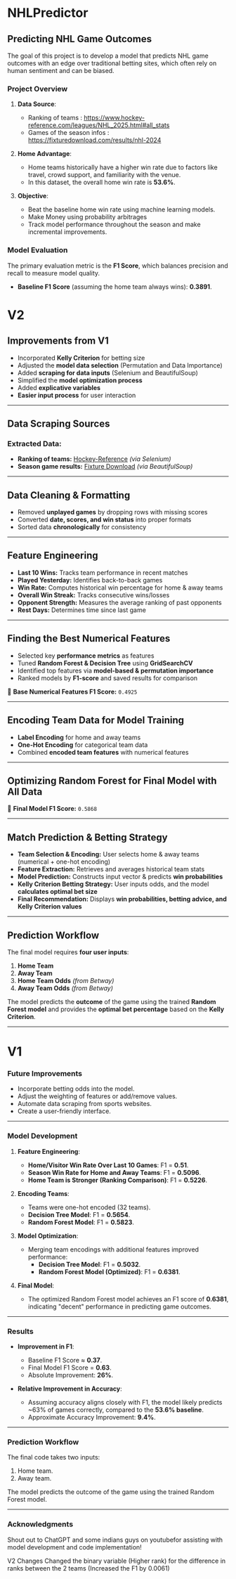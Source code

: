
# **NHLPredictor**
## **Predicting NHL Game Outcomes**

The goal of this project is to develop a model that predicts NHL game outcomes with an edge over traditional betting sites, which often rely on human sentiment and can be biased.
### **Project Overview**
1. **Data Source**:
   - Ranking of teams : https://www.hockey-reference.com/leagues/NHL_2025.html#all_stats
   - Games of the season infos : https://fixturedownload.com/results/nhl-2024

2. **Home Advantage**:
   - Home teams historically have a higher win rate due to factors like travel, crowd support, and familiarity with the venue.
   - In this dataset, the overall home win rate is **53.6%**.

3. **Objective**:
   - Beat the baseline home win rate using machine learning models.
   - Make Money using probability arbitrages
   - Track model performance throughout the season and make incremental improvements.
     
### **Model Evaluation**
The primary evaluation metric is the **F1 Score**, which balances precision and recall to measure model quality.
- **Baseline F1 Score** (assuming the home team always wins): **0.3891**.

# **V2**

## **Improvements from V1**
- Incorporated **Kelly Criterion** for betting size  
- Adjusted the **model data selection** (Permutation and Data Importance)  
- Added **scraping for data inputs** (Selenium and BeautifulSoup)  
- Simplified the **model optimization process**  
- Added **explicative variables**  
- **Easier input process** for user interaction  

---

## **Data Scraping Sources**
### **Extracted Data:**
- **Ranking of teams:** [Hockey-Reference](https://www.hockey-reference.com/leagues/NHL_2025.html#all_stats) *(via Selenium)*  
- **Season game results:** [Fixture Download](https://fixturedownload.com/results/nhl-202) *(via BeautifulSoup)*  

---

## **Data Cleaning & Formatting**
- Removed **unplayed games** by dropping rows with missing scores  
- Converted **date, scores, and win status** into proper formats  
- Sorted data **chronologically** for consistency  

---

## **Feature Engineering**
- **Last 10 Wins:** Tracks team performance in recent matches  
- **Played Yesterday:** Identifies back-to-back games  
- **Win Rate:** Computes historical win percentage for home & away teams  
- **Overall Win Streak:** Tracks consecutive wins/losses  
- **Opponent Strength:** Measures the average ranking of past opponents  
- **Rest Days:** Determines time since last game  

---

## **Finding the Best Numerical Features**
- Selected key **performance metrics** as features  
- Tuned **Random Forest & Decision Tree** using **GridSearchCV**  
- Identified top features via **model-based & permutation importance**  
- Ranked models by **F1-score** and saved results for comparison  

📌 **Base Numerical Features F1 Score:** `0.4925`  

---

## **Encoding Team Data for Model Training**
- **Label Encoding** for home and away teams  
- **One-Hot Encoding** for categorical team data  
- Combined **encoded team features** with numerical features  

---

## **Optimizing Random Forest for Final Model with All Data**
📌 **Final Model F1 Score:** `0.5868`  

---

## **Match Prediction & Betting Strategy**
- **Team Selection & Encoding:** User selects home & away teams (numerical + one-hot encoding)  
- **Feature Extraction:** Retrieves and averages historical team stats  
- **Model Prediction:** Constructs input vector & predicts **win probabilities**  
- **Kelly Criterion Betting Strategy:** User inputs odds, and the model **calculates optimal bet size**  
- **Final Recommendation:** Displays **win probabilities, betting advice, and Kelly Criterion values**  

---

## **Prediction Workflow**
The final model requires **four user inputs**:  
1. **Home Team**  
2. **Away Team**  
3. **Home Team Odds** *(from Betway)*  
4. **Away Team Odds** *(from Betway)*  

The model predicts the **outcome** of the game using the trained **Random Forest model** and provides the **optimal bet percentage** based on the **Kelly Criterion**.
  
---
# **V1**
### **Future Improvements**
- Incorporate betting odds into the model.
- Adjust the weighting of features or add/remove values.
- Automate data scraping from sports websites.
- Create a user-friendly interface.



---

### **Model Development**
1. **Feature Engineering**:
   - **Home/Visitor Win Rate Over Last 10 Games**: F1 = **0.51**.
   - **Season Win Rate for Home and Away Teams**: F1 = **0.5096**.
   - **Home Team is Stronger (Ranking Comparison)**: F1 = **0.5226**.

2. **Encoding Teams**:
   - Teams were one-hot encoded (32 teams).
   - **Decision Tree Model**: F1 = **0.5654**.
   - **Random Forest Model**: F1 = **0.5823**.

3. **Model Optimization**:
   - Merging team encodings with additional features improved performance:
     - **Decision Tree Model**: F1 = **0.5032**.
     - **Random Forest Model (Optimized)**: F1 = **0.6381**.

4. **Final Model**:
   - The optimized Random Forest model achieves an F1 score of **0.6381**, indicating "decent" performance in predicting game outcomes.

---

### **Results**
- **Improvement in F1**:
  - Baseline F1 Score ≈ **0.37**.
  - Final Model F1 Score = **0.63**.
  - Absolute Improvement: **26%**.

- **Relative Improvement in Accuracy**:
  - Assuming accuracy aligns closely with F1, the model likely predicts ~63% of games correctly, compared to the **53.6% baseline**.
  - Approximate Accuracy Improvement: **9.4%**.

---

### **Prediction Workflow**
The final code takes two inputs:
1. Home team.
2. Away team.

The model predicts the outcome of the game using the trained Random Forest model.

---

### **Acknowledgments**
Shout out to ChatGPT and some indians guys on youtubefor assisting with model development and code implementation!





V2 Changes
Changed the binary variable (Higher rank) for the difference in ranks between the 2 teams (Increased the F1 by 0.0061)
